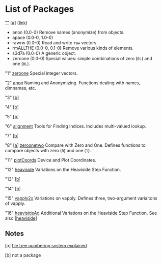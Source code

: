 List of Packages
================

[""](../../../0) \[[a](#Notes)\] ([link](../../../0))

- anon (0.0-0) Remove names (anonymize) from objects.
- apace (0.0-0, 1.0-0)
- rawrw (0.0-0) Read and write `raw` vectors.
- rmALLTHE (0.0-0, 0.1-0) Remove various kinds of elements.
- s3d7a (0.0-0) A generic object.
- zeroone (0.0-0) Special values: simple combinations of zero (`0L`) and one (`0L`).

"1" [zeroone](../../../1/0) Special integer vectors.

"2" [anon](../../../2/0) Naming and Anonymizing. Functions dealing with names, dimnames, etc.

"3" \[[b](#Notes)\]

"4" \[[b](#Notes)\]

"5" \[[b](#Notes)\]

"6" [alignment](../../../6/0) Tools for Finding Indices. Includes multi-valued lookup.

"7" \[[b](#Notes)\]

"8" \[[a](#Notes)\] [zeroonetwo](../../../8/0) Compare with Zero and One. Defines functions to compare objects with zero (`0`) and one (`1`).

"11" [plotCoords](../../../1/1/0) Device and Plot Coordinates.

<a id="heaviside"></a>
"12" [heaviside](../../../1/2/0)
Variations on the Heaviside Step Function.

"13" \[[b](#Notes)\]

"14" \[[b](#Notes)\]

"15" [vapply2x](../../../1/5/0) Variations on vapply. Defines three, two-argument variaitons of vapply.

"16" [heavisideAd](../../../1/6/0)
Additional Variations on the Heaviside Step Function.
See also \[[heaviside](#heaviside)\]


Notes
-----

<a id="Notes"></a>
  
\[a\] [file tree numbering system explained](./numbers.md)

\[b\] not a package
